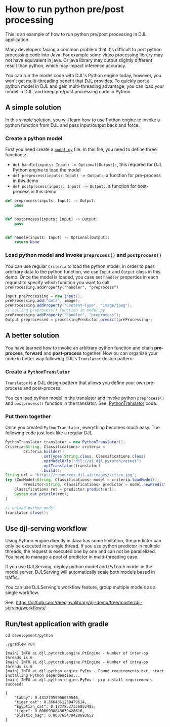 # How to run python pre/post processing

This is an example of how to run python pre/post processing in DJL application.

Many developers facing a common problem that it's difficult to port python processing code into Java.
For example some video processing library may not have equivalent in java. Or java library
may output slightly different result than python, which may impact inference accuracy.

You can run the model code with DJL's Python engine today, however, you won't get multi-threading
benefit that DJL provides. To quickly port a python model in DJL and gain multi-threading advantage,
you can load your model in DJL, and keep pre/post processing code in Python. 

## A simple solution

In this simple solution, you will learn how to use Python engine to invoke a python function from
DJL and pass input/output back and force.

### Create a python model

First you need create a [`model.py`](https://github.com/deepjavalibrary/djl-demo/blob/master/development/python/src/test/resources/resnet18/model.py) file. In this file, you
need to define three functions:

- `def handle(inputs: Input) -> Optional[Output]:`, this required for DJL Python engine to load the model
- `def preprocess(inputs: Input) -> Output:`, a function for pre-process in this demo
- `def postprocess(inputs: Input) -> Output:`, a function for post-process in this demo

```python
def preprocess(inputs: Input) -> Output:
    pass


def postprocess(inputs: Input) -> Output:
    pass


def handle(inputs: Input) -> Optional[Output]:
    return None
```

### Load python model and invoke `preprocess()` and `postprocess()`

You can use regular `Criteria` to load the python model, in order to pass arbitrary data to the
python function, we use `Input` and `Output` class in this demo. Once the model is loaded,
you case set `handler` properties in each request to specify which function you want to call:
`preProcessing.addProperty("handler", "preprocess")`

```java
Input preProcessing = new Input();
preProcessing.add("data", image);
preProcessing.addProperty("Content-Type", "image/jpeg");
// calling preprocess() function in model.py
preProcessing.addProperty("handler", "preprocess");
Output preprocessed = processingPredictor.predict(preProcessing);
```

## A better solution

You have learned how to invoke an arbitrary python function and chain **pre-process**,
**forward** and **post-process** together. Now ou can organize your code in better way following
DJL's `Translator` design pattern:

### Create a `PythonTranslator`

`Translator` is a DJL design pattern that allows you define your own pre-process and post-process.

You can load python model in the translator and invoke python `preprocess()` and `postprocess()`
function in the translator. See: [PythonTranslator](https://github.com/deepjavalibrary/djl-demo/blob/master/development/python/src/main/java/com/examples/PythonTranslator.java) code.

### Put them together

Once you created `PythonTranslator`, everything becomes much easy. The following code just look
like a regular DJL 

```java
PythonTranslator translator = new PythonTranslator();
Criteria<String, Classifications> criteria =
        Criteria.builder()
                .setTypes(String.class, Classifications.class)
                .optModelUrls("djl://ai.djl.pytorch/resnet")
                .optTranslator(translator)
                .build();
String url = "https://resources.djl.ai/images/kitten.jpg";
try (ZooModel<String, Classifications> model = criteria.loadModel();
        Predictor<String, Classifications> predictor = model.newPredictor()) {
    Classifications ret = predictor.predict(url);
    System.out.println(ret);
}

// unload python model
translator.close();
```

## Use djl-serving workflow

Using Python engine directly in Java has some limitation, the predictor can only be executed in
a single thread. If you use python predictor in multiple threads, the request is executed one by
one and can not be parallelized. You have to manage a pool of predictor in multi-threading case.

If you use DJLServing, deploy python model and PyTorch model in the model server, DJLServing will
automatically scale both models based in traffic.

You can use DJLServing's workflow feature, group multiple models as a single workflow.

See: https://github.com/deepjavalibrary/djl-demo/tree/master/djl-serving/workflows/

## Run/test application with gradle

```
cd development/python

./gradlew run

[main] INFO ai.djl.pytorch.engine.PtEngine - Number of inter-op threads is 6
[main] INFO ai.djl.pytorch.engine.PtEngine - Number of intra-op threads is 6
[main] INFO ai.djl.python.engine.PyEnv - Found requirements.txt, start installing Python dependencies...
[main] INFO ai.djl.python.engine.PyEnv - pip install requirements succeed!

{
	"tabby": 0.43127959966659546,
	"tiger_cat": 0.3664361238479614,
	"Egyptian_cat": 0.17378537356853485,
	"tiger": 0.0060998848639428616,
	"plastic_bag": 0.003765479428693652
}
```
